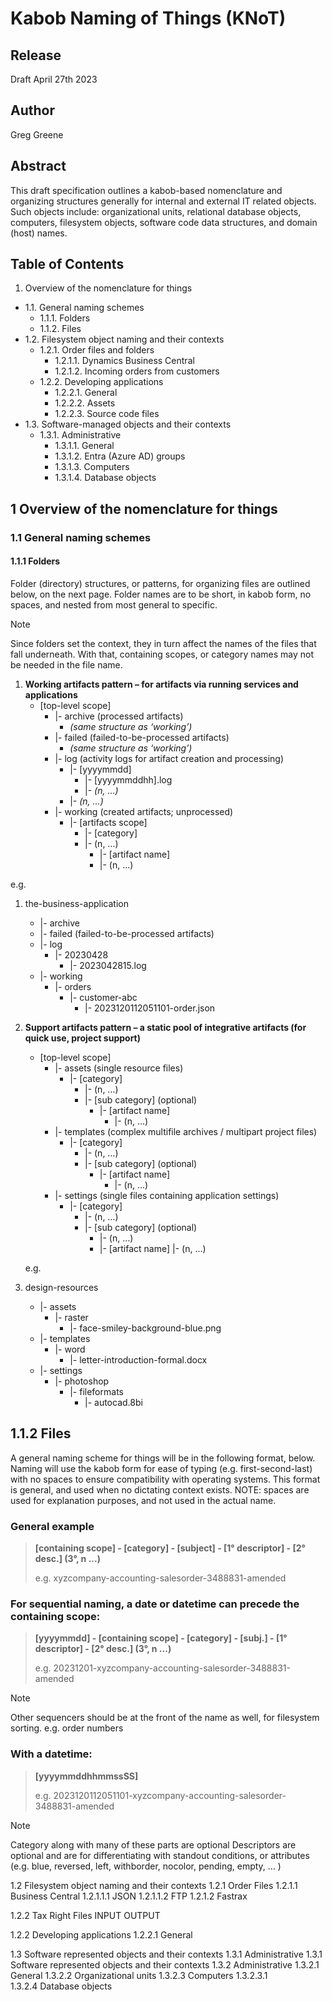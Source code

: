# Kabob Naming of Things (KNoT)
## Release
Draft April 27th 2023
## Author
Greg Greene


## Abstract
This draft specification outlines a kabob-based nomenclature and organizing structures generally for internal and external IT related objects. Such objects include: organizational units, relational database objects, computers, filesystem objects, software code data structures, and domain (host) names. 

## Table of Contents
1.	Overview of the nomenclature for things
- 1.1.	General naming schemes
    - 1.1.1.	Folders
    - 1.1.2.	Files
- 1.2.	 Filesystem object naming and their contexts
    - 1.2.1.	Order files and folders
      - 1.2.1.1.	Dynamics Business Central
      - 1.2.1.2.	Incoming orders from customers
    - 1.2.2.	Developing applications
      - 1.2.2.1.	General
      - 1.2.2.2.	Assets
      - 1.2.2.3.	Source code files
- 1.3.	Software-managed objects and their contexts 
    - 1.3.1.	Administrative
      - 1.3.1.1.	General
      - 1.3.1.2.	Entra (Azure AD) groups
      - 1.3.1.3.	Computers
      - 1.3.1.4.	Database objects


## 1 Overview of the nomenclature for things
### 1.1 General naming schemes
#### 1.1.1 Folders
Folder (directory) structures, or patterns, for organizing files are outlined below, on the next page. Folder names are to be short, in kabob form, no spaces, and nested from most general to specific. 
> [!NOTE]
> Since folders set the context, they in turn affect the names of the files that fall underneath. With that, containing scopes, or category names may not be needed in the file name.
> 

1. **Working artifacts pattern – for artifacts via running services and applications**
	- [top-level scope]
		- |- archive (processed artifacts)
			- _(same structure as ‘working’)_
		- |- failed (failed-to-be-processed artifacts)
			- _(same structure as ‘working’)_
		- |- log (activity logs for artifact creation and processing)
			- |- [yyyymmdd]
				- |- [yyyymmddhh].log
				- |- _(n, …)_
			- |- _(n, …)_
		- |- working  (created artifacts; unprocessed)
			- |- [artifacts scope]
				- |- [category]
				- |- (n, …)
					- |- [artifact name]
					- |- (n, …)



e.g. 
1. the-business-application
	- |- archive
	- |- failed (failed-to-be-processed artifacts)
	- |- log
		- |- 20230428
			- |- 2023042815.log
	- |- working
		- |- orders
			- |- customer-abc
				- |- 2023120112051101-order.json
	



1. **Support artifacts pattern – a static pool of integrative artifacts (for quick use, project support)**
	- [top-level scope]
		- |- assets  (single resource files)
			- |- [category]
				- |- (n, …)
				- |- [sub category] (optional)
					- |- [artifact name]
						- |- (n, …)
		- |- templates (complex multifile archives / multipart project files)
			- |- [category]
				- |- (n, …)
				- |- [sub category] (optional)
					- |- [artifact name]
						- |- (n, …)
		- |- settings  (single files containing application settings)
			- |- [category]
				- |- (n, …)
				- |- [sub category] (optional)
					- |- (n, …)
					- |- [artifact name]
						|- (n, …)

	e.g. 
1. design-resources
	- |- assets
		- |-  raster
			- |-  face-smiley-background-blue.png
	- |- templates
		- |-  word
			- |-  letter-introduction-formal.docx
	- |- settings
		- |-  photoshop
			- |-  fileformats
				- |-  autocad.8bi

	






## 1.1.2 Files
A general naming scheme for things will be in the following format, below. Naming will use the kabob form for ease of typing (e.g. first-second-last) with no spaces to ensure compatibility with operating systems. This format is general, and used when no dictating context exists. 
NOTE: spaces are used for explanation purposes, and not used in the actual name.

### General example

> **[containing scope] - [category] - [subject] - [1° descriptor] - [2° desc.] (3°, n ...)**
> 
> e.g.  xyzcompany-accounting-salesorder-3488831-amended
> 

### For sequential naming, a date or datetime can precede the containing scope:

> **[yyyymmdd] - [containing scope] - [category] - [subj.] - [1° descriptor] - [2° desc.] (3°, n ...)**
>
> e.g.  20231201-xyzcompany-accounting-salesorder-3488831-amended
> 

> [!NOTE]
> Other sequencers should be at the front of the name as well, for filesystem sorting. e.g. order numbers

### With a datetime:

> **[yyyymmddhhmmssSS]**
>
> e.g.  2023120112051101-xyzcompany-accounting-salesorder-3488831-amended


> [!NOTE]
> Category along with many of these parts are optional
> Descriptors are optional and are for differentiating with standout conditions, or attributes (e.g. blue, reversed, left, withborder, nocolor, pending, empty, … )





1.2 Filesystem object naming and their contexts
1.2.1 Order Files
1.2.1.1 Business Central
1.2.1.1.1 JSON
1.2.1.1.2 FTP
1.2.1.2 Fastrax

1.2.2 Tax Right Files 
INPUT
OUTPUT

1.2.2 Developing applications
1.2.2.1 General

1.3 Software represented objects and their contexts
1.3.1 Administrative
1.3.1	Software represented objects and their contexts 
1.3.2	Administrative
1.3.2.1	General
1.3.2.2	Organizational units
1.3.2.3	Computers
1.3.2.3.1	
1.3.2.4	Database objects
